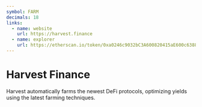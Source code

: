 ```yaml
---
symbol: FARM
decimals: 18
links:
  - name: website
    url: https://harvest.finance
  - name: explorer
    url: https://etherscan.io/token/0xa0246c9032bC3A600820415aE600c6388619A14D
---
```


# Harvest Finance

Harvest automatically farms the newest DeFi protocols, optimizing yields using the latest farming techniques.

